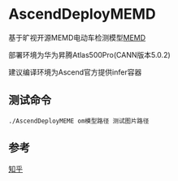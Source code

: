 # AscendDeployMEMD
基于旷视开源MEMD电动车检测模型[MEMD](https://github.com/megvii-research/MEMD.git)

部署环境为华为昇腾Atlas500Pro(CANN版本5.0.2)

建议编译环境为Ascend官方提供infer容器

## 测试命令
``./AscendDeployMEME om模型路径 测试图片路径``

## 参考
[知乎](https://zhuanlan.zhihu.com/p/465198462)
